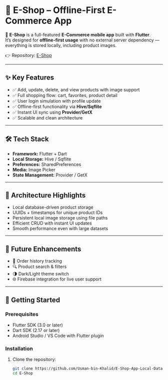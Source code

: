 # 🛒 E-Shop – Offline-First E-Commerce App  

🚀 **E-Shop** is a full-featured **E-Commerce mobile app** built with **Flutter**.  
It’s designed for **offline-first usage** with no external server dependency — everything is stored locally, including product images.  

👉 Repository: [E-Shop](https://github.com/Usman-bin-Khalid/E-Shop-App-Local-Database-.git)  

---

## ✨ Key Features
- ✅ Add, update, delete, and view products with image support  
- ✅ Full shopping flow: cart, favorites, product detail  
- ✅ User login simulation with profile update  
- ✅ Offline-first functionality via **Hive/Sqflite**  
- ✅ Instant UI sync using **Provider/GetX**  
- ✅ Scalable and clean architecture  

---

## 🛠️ Tech Stack
- **Framework:** Flutter + Dart  
- **Local Storage:** Hive / Sqflite  
- **Preferences:** SharedPreferences  
- **Media:** Image Picker  
- **State Management:** Provider / GetX  

---

## 📐 Architecture Highlights
- Local database-driven product storage  
- UUIDs + timestamps for unique product IDs  
- Persistent local image storage using file paths  
- Efficient CRUD with instant UI updates  
- Smooth performance even with large datasets  

---

## 🔮 Future Enhancements
- 🧾 Order history tracking  
- 🔍 Product search & filters  
- 🌗 Dark/Light theme switch  
- 🌐 Firebase integration for live user support  

---

## 🚀 Getting Started  

### Prerequisites
- Flutter SDK (3.0 or later)  
- Dart SDK (2.17 or later)  
- Android Studio / VS Code with Flutter plugin  

### Installation
1. Clone the repository:
   ```bash
   git clone https://github.com/Usman-bin-Khalid/E-Shop-App-Local-Database-.git
   cd E-Shop
